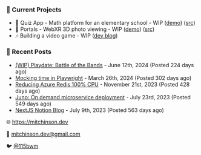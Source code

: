 ### 📌 Current Projects
- 📝 Quiz App - Math platform for an elementary school - WIP ([demo](https://quiz-staging.mitchinson.dev/)) ([src](https://github.com/bmitchinson/budget-entry))
- 📸 Portals - WebXR 3D photo viewing - WIP ([demo](https://portals.mitchinson.dev/)) ([src](https://github.com/bmitchinson/vr-jpg-viewer-webxr))
- 🎶 Building a video game - WIP ([dev blog](https://blog.mitchinson.dev/playdate-dev-one))

### 📝 Recent Posts

- [(WIP) Playdate: Battle of the Bands](https://blog.mitchinson.dev/playdate-dev-one) - June 12th, 2024 (Posted 224 days ago)
- [Mocking time in Playwright](https://blog.mitchinson.dev/playwright-mock-time) - March 26th, 2024 (Posted 302 days ago)
- [Reducing Azure Redis 100% CPU](https://blog.mitchinson.dev/redis-cpu) - November 21st, 2023 (Posted 428 days ago)
- [Juno: On demand microservice deployment](https://blog.mitchinson.dev/juno) - July 23rd, 2023 (Posted 549 days ago)
- [NextJS Notion Blog](https://blog.mitchinson.dev/blog-2023) - July 9th, 2023 (Posted 563 days ago)

🌐 https://mitchinson.dev

💌 mitchinson.dev@gmail.com

🐦 [@115bwm](https://twitter.com/115bwm)